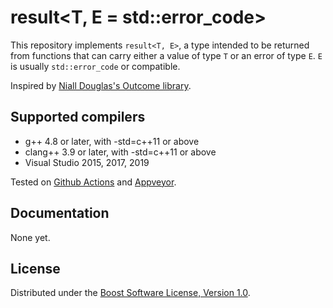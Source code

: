 # result<T, E = std::error_code>

This repository implements `result<T, E>`, a type intended to be returned
from functions that can carry either a value of type `T` or an error of
type `E`. `E` is usually `std::error_code` or compatible.

Inspired by [Niall Douglas's Outcome library](https://github.com/ned14/outcome).

## Supported compilers

* g++ 4.8 or later, with -std=c++11 or above
* clang++ 3.9 or later, with -std=c++11 or above
* Visual Studio 2015, 2017, 2019

Tested on [Github Actions](https://github.com/pdimov/result/actions) and [Appveyor](https://ci.appveyor.com/project/pdimov/result/).

## Documentation

None yet.

## License

Distributed under the [Boost Software License, Version 1.0](http://boost.org/LICENSE_1_0.txt).
